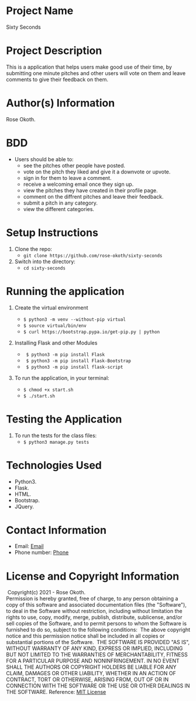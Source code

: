 # Project Name

Sixty Seconds
​
# Project Description

This is a application that helps users make good use of their time, by submitting one minute pitches and other users will vote on them and leave comments to give their feedback on them.
​
# Author(s) Information

Rose Okoth.
​
# BDD

* Users should be able to:
    - see the pitches other people have posted.
    - vote on the pitch they liked and give it a downvote or upvote.
    - sign in for them to leave a comment.
    - receive a welcoming email once they sign up.
    - view the pitches they have created in their profile page.
    - comment on the diffrent pitches and leave their feedback.
    - submit a pitch in any category.
    - view the different categories.

# Setup Instructions

1. Clone the repo:
   * `git clone https://github.com/rose-okoth/sixty-seconds`
​
1. Switch into the directory:
   * `cd sixty-seconds`
​
# Running the application

1. Create the virtual environment
   * ` $ python3 -m venv --without-pip virtual `
   * ` $ source virtual/bin/env `
   * ` $ curl https://bootstrap.pypa.io/get-pip.py | python `

1. Installing Flask and other Modules
   * ` $ python3 -m pip install Flask`
   * ` $ python3 -m pip install Flask-Bootstrap`
   * ` $ python3 -m pip install flask-script`

1. To run the application, in your terminal:
    *  `$ chmod +x start.sh`
    *  `$ ./start.sh`

# Testing the Application

1. To run the tests for the class files:
    * `$ python3 manage.py tests`
    
# Technologies Used

* Python3.
* Flask.
* HTML.
* Bootstrap.
* JQuery.
​
# Contact Information

* Email: [Email](mailto:okoth.rose0@gmail.com)
* Phone number: [Phone](tel:+254712476547)
​
# License and Copyright Information
​
Copyright(c) 2021 - Rose Okoth.  
​
Permission is hereby granted, free of charge, to any person obtaining a copy of this software and associated documentation files (the "Software"), to deal in the Software without restriction, including without limitation the rights to use, copy, modify, merge, publish, distribute, sublicense, and/or sell copies of the Software, and to permit persons to whom the Software is furnished to do so, subject to the following conditions:
​
The above copyright notice and this permission notice shall be included in all copies or substantial portions of the Software.
​
THE SOFTWARE IS PROVIDED "AS IS", WITHOUT WARRANTY OF ANY KIND, EXPRESS OR IMPLIED, INCLUDING BUT NOT LIMITED TO THE WARRANTIES OF MERCHANTABILITY, FITNESS FOR A PARTICULAR PURPOSE AND NONINFRINGEMENT. IN NO EVENT SHALL THE AUTHORS OR COPYRIGHT HOLDERS BE LIABLE FOR ANY CLAIM, DAMAGES OR OTHER LIABILITY, WHETHER IN AN ACTION OF CONTRACT, TORT OR OTHERWISE, ARISING FROM, OUT OF OR IN CONNECTION WITH THE SOFTWARE OR THE USE OR OTHER DEALINGS IN THE SOFTWARE.
​
Reference: [MIT License](https://opensource.org/licenses/MIT)